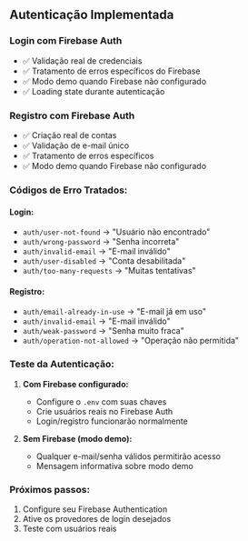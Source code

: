 ## Autenticação Implementada

### **Login com Firebase Auth**

- ✅ Validação real de credenciais
- ✅ Tratamento de erros específicos do Firebase
- ✅ Modo demo quando Firebase não configurado
- ✅ Loading state durante autenticação

### **Registro com Firebase Auth**

- ✅ Criação real de contas
- ✅ Validação de e-mail único
- ✅ Tratamento de erros específicos
- ✅ Modo demo quando Firebase não configurado

### **Códigos de Erro Tratados:**

#### **Login:**

- `auth/user-not-found` → "Usuário não encontrado"
- `auth/wrong-password` → "Senha incorreta"
- `auth/invalid-email` → "E-mail inválido"
- `auth/user-disabled` → "Conta desabilitada"
- `auth/too-many-requests` → "Muitas tentativas"

#### **Registro:**

- `auth/email-already-in-use` → "E-mail já em uso"
- `auth/invalid-email` → "E-mail inválido"
- `auth/weak-password` → "Senha muito fraca"
- `auth/operation-not-allowed` → "Operação não permitida"

### **Teste da Autenticação:**

1. **Com Firebase configurado:**
   - Configure o `.env` com suas chaves
   - Crie usuários reais no Firebase Auth
   - Login/registro funcionarão normalmente

2. **Sem Firebase (modo demo):**
   - Qualquer e-mail/senha válidos permitirão acesso
   - Mensagem informativa sobre modo demo

### **Próximos passos:**

1. Configure seu Firebase Authentication
2. Ative os provedores de login desejados
3. Teste com usuários reais
